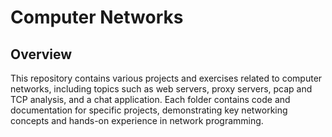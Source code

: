 # Computer Networks  

## Overview  

This repository contains various projects and exercises related to computer networks, including topics such as web servers, proxy servers, pcap and TCP analysis, and a chat application. Each folder contains code and documentation for specific projects, demonstrating key networking concepts and hands-on experience in network programming.
